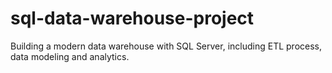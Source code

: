 # sql-data-warehouse-project
Building a modern data warehouse with SQL Server, including  ETL process, data modeling and analytics.
